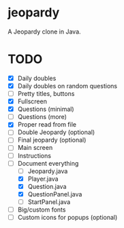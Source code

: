 # jeopardy
A Jeopardy clone in Java.

# TODO
- [x] Daily doubles
- [x] Daily doubles on random questions
- [ ] Pretty titles, buttons
- [x] Fullscreen
- [x] Questions (minimal)
- [ ] Questions (more)
- [x] Proper read from file
- [ ] Double Jeopardy (optional)
- [ ] Final jeopardy (optional)
- [ ] Main screen
- [ ] Instructions
- [ ] Document everything
  - [ ] Jeopardy.java
  - [x] Player.java
  - [x] Question.java
  - [x] QuestionPanel.java
  - [ ] StartPanel.java
- [ ] Big/custom fonts
- [ ] Custom icons for popups (optional)

